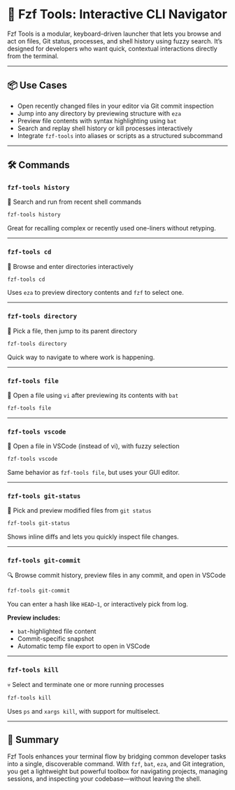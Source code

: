# 🚀 Fzf Tools: Interactive CLI Navigator

Fzf Tools is a modular, keyboard-driven launcher that lets you browse and act on files, Git status, processes, and shell history using fuzzy search. It’s designed for developers who want quick, contextual interactions directly from the terminal.

---

## 📦 Use Cases

- Open recently changed files in your editor via Git commit inspection
- Jump into any directory by previewing structure with `eza`
- Preview file contents with syntax highlighting using `bat`
- Search and replay shell history or kill processes interactively
- Integrate `fzf-tools` into aliases or scripts as a structured subcommand

---

## 🛠 Commands

### `fzf-tools history`

📜 Search and run from recent shell commands

```bash
fzf-tools history
```

Great for recalling complex or recently used one-liners without retyping.

---

### `fzf-tools cd`

📂 Browse and enter directories interactively

```bash
fzf-tools cd
```

Uses `eza` to preview directory contents and `fzf` to select one.

---

### `fzf-tools directory`

📁 Pick a file, then jump to its parent directory

```bash
fzf-tools directory
```

Quick way to navigate to where work is happening.

---

### `fzf-tools file`

📝 Open a file using `vi` after previewing its contents with `bat`

```bash
fzf-tools file
```

---

### `fzf-tools vscode`

🧠 Open a file in VSCode (instead of vi), with fuzzy selection

```bash
fzf-tools vscode
```

Same behavior as `fzf-tools file`, but uses your GUI editor.

---

### `fzf-tools git-status`

📂 Pick and preview modified files from `git status`

```bash
fzf-tools git-status
```

Shows inline diffs and lets you quickly inspect file changes.

---

### `fzf-tools git-commit`

🔍 Browse commit history, preview files in any commit, and open in VSCode

```bash
fzf-tools git-commit
```

You can enter a hash like `HEAD~1`, or interactively pick from log.

**Preview includes:**
- `bat`-highlighted file content
- Commit-specific snapshot
- Automatic temp file export to open in VSCode

---

### `fzf-tools kill`

💀 Select and terminate one or more running processes

```bash
fzf-tools kill
```

Uses `ps` and `xargs kill`, with support for multiselect.

---

## 🧠 Summary

Fzf Tools enhances your terminal flow by bridging common developer tasks into a single, discoverable command. With `fzf`, `bat`, `eza`, and Git integration, you get a lightweight but powerful toolbox for navigating projects, managing sessions, and inspecting your codebase—without leaving the shell.
